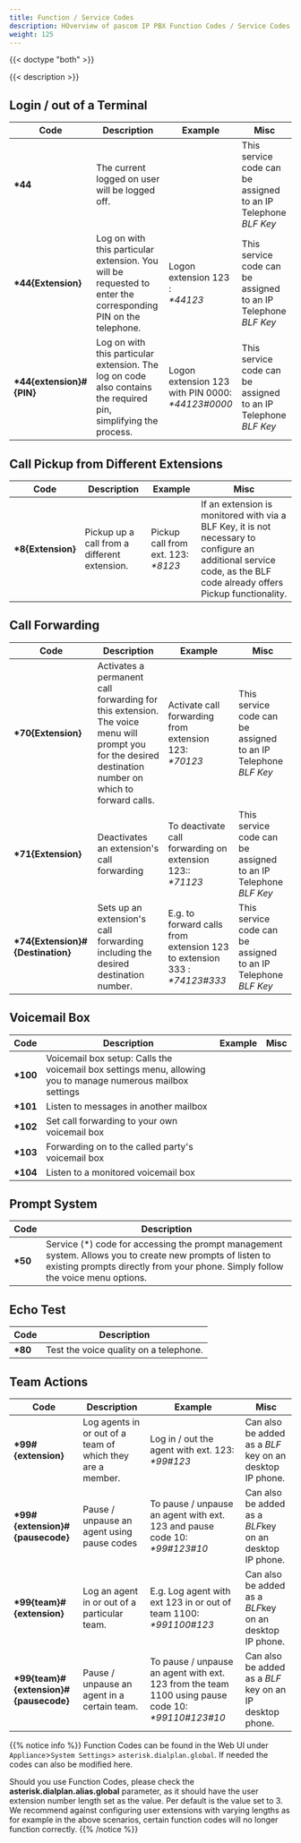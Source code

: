 ```yaml
---
title: Function / Service Codes
description: HOverview of pascom IP PBX Function Codes / Service Codes.
weight: 125
---
```


{{< doctype "both" >}}
 
{{< description >}}

## Login / out of a Terminal

|Code|Description|Example|Misc|
|---|---|---|---|
|**\*44**|The current logged on user will be logged off.||This service code can be assigned to an IP Telephone *BLF Key*|
|**\*44{Extension}**|Log on with this particular extension. You will be requested to enter the corresponding PIN on the telephone.|Logon extension 123 :<br>*\*44123*| This service code can be assigned to an IP Telephone *BLF Key*|
|**\*44{extension}#{PIN}**|Log on with this particular extension. The log on code also contains the required pin, simplifying the process.|Logon extension 123 with PIN 0000:<br>*\*44123#0000*|This service code can be assigned to an IP Telephone *BLF Key*|


## Call Pickup from Different Extensions

|Code|Description|Example|Misc|
|---|---|---|---|
|**\*8{Extension}**|Pickup up a call from a different extension.|Pickup call from ext. 123:<br>*\*8123*|If an extension is monitored with via a BLF Key, it is not necessary to configure an additional service code, as the BLF code already offers Pickup functionality.|


## Call Forwarding

|Code|Description|Example|Misc|
|---|---|---|---|
|**\*70{Extension}**|Activates a permanent call forwarding for this extension. The voice menu will prompt you for the desired destination number on which to forward calls.|Activate call forwarding from extension 123:<br>*\*70123*| This service code can be assigned to an IP Telephone *BLF Key*|
|**\*71{Extension}**|Deactivates an extension's call forwarding|To deactivate call forwarding on extension 123::<br>*\*71123*|This service code can be assigned to an IP Telephone *BLF Key*|
|**\*74{Extension}#{Destination}**|Sets up an extension's call forwarding including the desired destination number.|E.g. to forward calls from extension 123 to extension 333 :<br>*\*74123#333*|This service code can be assigned to an IP Telephone *BLF Key*|

## Voicemail Box

|Code|Description|Example|Misc|
|---|---|---|---|
|**\*100**|Voicemail box setup: Calls the voicemail box settings menu, allowing you to manage numerous mailbox settings|||
|**\*101**|Listen to messages in another mailbox|||
|**\*102**|Set call forwarding to your own voicemail box|||
|**\*103**|Forwarding on to the called party's voicemail box|||
|**\*104**|Listen to a monitored voicemail box|||

## Prompt System

|Code|Description|
|---|---|
|**\*50**|Service (*) code for accessing the prompt management system. Allows you to create new prompts of listen to existing prompts directly from your phone. Simply follow the voice menu options.|

## Echo Test

|Code|Description|
|---|---|
|**\*80**|Test the voice quality on a telephone.|

## Team Actions

|Code|Description|Example|Misc|
|---|---|---|---|
|**\*99#{extension}**|Log agents in or out of a team of which they are a member.|Log in / out the agent with ext. 123:<br>*\*99#123*|Can also be added as a *BLF* key on an desktop IP phone.|
|**\*99#{extension}#{pausecode}**|Pause / unpause an agent using pause codes|To pause / unpause an agent with ext. 123 and pause code 10:<br>*\*99#123#10*|Can also be added as a *BLF*key on an desktop IP phone.|
|**\*99{team}#{extension}**|Log an agent in or out of a particular team.|E.g. Log agent with ext 123 in or out of team 1100:<br>*\*991100#123*|Can also be added as a *BLF*key on an desktop IP phone.|
|**\*99{team}#{extension}#{pausecode}**|Pause / unpause an agent in a certain team.|To pause / unpause an agent with ext. 123 from the team 1100 using pause code 10:<br>*\*99110#123#10*|Can also be added as a *BLF* key on an IP desktop phone.|

{{% notice info %}}
Function Codes can be found in the Web UI under `Appliance`>`System Settings`> `asterisk.dialplan.global`. If needed the codes can also be modified here.

Should you use Function Codes, please check the **asterisk.dialplan.alias.global** parameter, as it should have the user extension number length set as the value. Per default is the value set to 3.<br>
We recommend against configuring user extensions with varying lengths as for example in the above scenarios, certain function codes will no longer function correctly.
{{% /notice %}}
